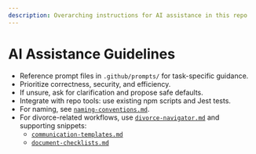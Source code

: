 ```yaml
---
description: Overarching instructions for AI assistance in this repo
---
```


# AI Assistance Guidelines

- Reference prompt files in `.github/prompts/` for task-specific guidance.
- Prioritize correctness, security, and efficiency.
- If unsure, ask for clarification and propose safe defaults.
- Integrate with repo tools: use existing npm scripts and Jest tests.
- For naming, see [`naming-conventions.md`](./prompt-snippets/naming-conventions.md).
- For divorce-related workflows, use [`divorce-navigator.md`](./prompts/divorce-navigator.md) and supporting snippets:
  - [`communication-templates.md`](./prompt-snippets/communication-templates.md)
  - [`document-checklists.md`](./prompt-snippets/document-checklists.md)


